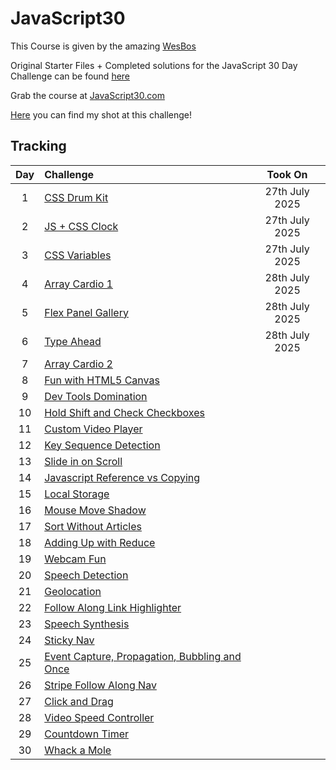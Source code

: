 # JavaScript30
This Course is given by the amazing [WesBos](https://wesbos.com/)

Original Starter Files + Completed solutions for the JavaScript 30 Day Challenge can be found [here](https://github.com/wesbos/JavaScript30)

Grab the course at [JavaScript30.com](JavaScript30.com)

[Here]() you can find my shot at this challenge!
## Tracking

| Day | Challenge                                           |    Took On     |
| :-: | :-------------------------------------------------- | :------------: |
|  1  | [CSS Drum Kit][1]                                   | 27th July 2025 |
|  2  | [JS + CSS Clock][2]                                 | 27th July 2025 |
|  3  | [CSS Variables][3]                                  | 27th July 2025 |
|  4  | [Array Cardio 1][4]                                 | 28th July 2025 |
|  5  | [Flex Panel Gallery][5]                             | 28th July 2025 |
|  6  | [Type Ahead][6]                                     | 28th July 2025 |
|  7  | [Array Cardio 2][7]                                 |  |
|  8  | [Fun with HTML5 Canvas][8]                          |  |
|  9  | [Dev Tools Domination][9]                           |  |
| 10  | [Hold Shift and Check Checkboxes][10]               |  |
| 11  | [Custom Video Player][11]                           |  |
| 12  | [Key Sequence Detection][12]                        |  |
| 13  | [Slide in on Scroll][13]                            |  |
| 14  | [Javascript Reference vs Copying][14]               |  |
| 15  | [Local Storage][15]                                 |  |
| 16  | [Mouse Move Shadow][16]                             |  |
| 17  | [Sort Without Articles][17]                         |  |
| 18  | [Adding Up with Reduce][18]                         |  |
| 19  | [Webcam Fun][19]                                    |  |
| 20  | [Speech Detection][20]                              |  |
| 21  | [Geolocation][21]                                   |  |
| 22  | [Follow Along Link Highlighter][22]                 |  |
| 23  | [Speech Synthesis][23]                              |  |
| 24  | [Sticky Nav][24]                                    |  |
| 25  | [Event Capture, Propagation, Bubbling and Once][25] |  |
| 26  | [Stripe Follow Along Nav][26]                       |  |
| 27  | [Click and Drag][27]                                |  |
| 28  | [Video Speed Controller][28]                        |  |
| 29  | [Countdown Timer][29]                               |  |
| 30  | [Whack a Mole][30]                                  |  |

[1]: exercises/01-js-drum-kit/
[2]: exercises/02-js-css-clock/
[3]: exercises/03-css-variables/
[4]: exercises/04-array-cardio-day-1/
[5]: exercises/05-flex-panel-gallery/
[6]: exercises/06-type-ahead/
[7]: exercises/07-array-cardio-day-2/
[8]: exercises/08-fun-wth-html5-canvas/
[9]: exercises/09-dev-tools-domination/
[10]: exercises/10-hold-shift-and-check-checkboxes/
[11]: exercises/11-custom-video-player/
[12]: exercises/12-key-sequence-detection/
[13]: exercises/13-slide-in-on-scroll/
[14]: exercises/14-js-references-vs-copying/
[15]: exercises/15-local-storage/
[16]: exercises/16-mouse-move-shadow/
[17]: exercises/17-sort-without-articles/
[18]: exercises/18-add-with-reduce/
[19]: exercises/19-webcam-fun/
[20]: exercises/20-speech-detection/
[21]: exercises/21-geolocation/
[22]: exercises/22-follow-along-links/
[23]: exercises/23-speech-synthesis/
[24]: exercises/24-sticky-nav/
[25]: exercises/25-event-capture/
[26]: exercises/26-follow-along-nav/
[27]: exercises/27-click-drag-scroll/
[28]: exercises/28-video-speed-controller/
[29]: exercises/29-countdown-timer/
[30]: exercises/30-whack-a-mole/
